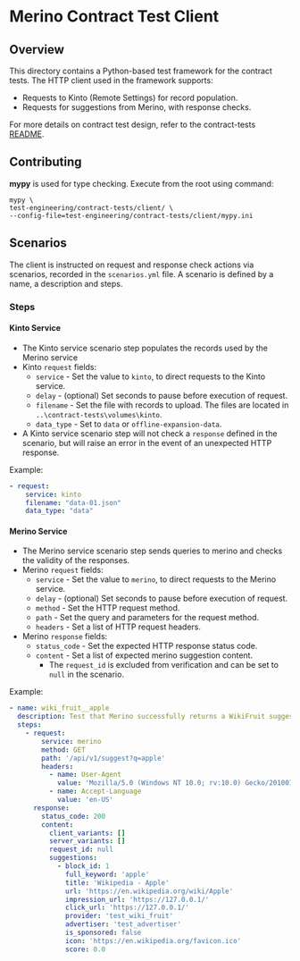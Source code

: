# Merino Contract Test Client

## Overview

This directory contains a Python-based test framework for the contract tests.
The HTTP client used in the framework supports:

* Requests to Kinto (Remote Settings) for record population.
* Requests for suggestions from Merino, with response checks.

For more details on contract test design, refer to the contract-tests
[README][contract_tests_readme].

## Contributing

**mypy** is used for type checking. Execute from the root using command:

```text
mypy \
test-engineering/contract-tests/client/ \
--config-file=test-engineering/contract-tests/client/mypy.ini
```

## Scenarios

The client is instructed on request and response check actions via scenarios,
recorded in the `scenarios.yml` file. A scenario is defined by a name, a description
and steps.

### Steps

#### Kinto Service

* The Kinto service scenario step populates the records used by the Merino service
* Kinto `request` fields:
  * `service` - Set the value to `kinto`, to direct requests to the Kinto service.
  * `delay` - (optional) Set seconds to pause before execution of request.
  * `filename` - Set the file with records to upload. The files are located in
                 `..\contract-tests\volumes\kinto`.
  * `data_type` - Set to `data` or `offline-expansion-data`.
* A Kinto service scenario step will not check a `response` defined in the scenario,
  but will raise an error in the event of an unexpected HTTP response.

Example:
```yaml
- request:
    service: kinto
    filename: "data-01.json"
    data_type: "data"
```

#### Merino Service

* The Merino service scenario step sends queries to merino and checks the validity of
  the responses.
* Merino `request` fields:
  * `service` - Set the value to `merino`, to direct requests to the Merino service.
  * `delay` - (optional) Set seconds to pause before execution of request.
  * `method` - Set the HTTP request method.
  * `path` - Set the query and parameters for the request method.
  * `headers` - Set a list of HTTP request headers.
* Merino `response` fields:
  * `status_code` - Set the expected HTTP response status code.
  * `content` - Set a list of expected merino suggestion content.
    * The `request_id` is excluded from verification and can be set to `null` in the
    scenario.

Example:
```yaml
- name: wiki_fruit__apple
  description: Test that Merino successfully returns a WikiFruit suggestion
  steps:
    - request:
        service: merino
        method: GET
        path: '/api/v1/suggest?q=apple'
        headers:
          - name: User-Agent
            value: 'Mozilla/5.0 (Windows NT 10.0; rv:10.0) Gecko/20100101 Firefox/91.0'
          - name: Accept-Language
            value: 'en-US'
      response:
        status_code: 200
        content:
          client_variants: []
          server_variants: []
          request_id: null
          suggestions:
            - block_id: 1
              full_keyword: 'apple'
              title: 'Wikipedia - Apple'
              url: 'https://en.wikipedia.org/wiki/Apple'
              impression_url: 'https://127.0.0.1/'
              click_url: 'https://127.0.0.1/'
              provider: 'test_wiki_fruit'
              advertiser: 'test_advertiser'
              is_sponsored: false
              icon: 'https://en.wikipedia.org/favicon.ico'
              score: 0.0
```

[contract_tests_readme]: ../README.md
